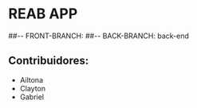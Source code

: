 # REAB APP

##-- FRONT-BRANCH: 
##-- BACK-BRANCH: back-end

## Contribuidores:

- Ailtona
- Clayton
- Gabriel
